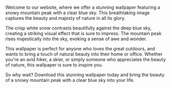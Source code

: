<!--
Write me content for website with wallpaper "A snowy mountain peak with a clear blue sky"
-->

<!--font:Poppins-->

Welcome to our website, where we offer a stunning wallpaper featuring a snowy mountain peak with a clear blue sky. This breathtaking image captures the beauty and majesty of nature in all its glory.

The crisp white snow contrasts beautifully against the deep blue sky, creating a striking visual effect that is sure to impress. The mountain peak rises majestically into the sky, evoking a sense of awe and wonder.

This wallpaper is perfect for anyone who loves the great outdoors, and wants to bring a touch of natural beauty into their home or office. Whether you're an avid hiker, a skier, or simply someone who appreciates the beauty of nature, this wallpaper is sure to inspire you.

So why wait? Download this stunning wallpaper today and bring the beauty of a snowy mountain peak with a clear blue sky into your life.
